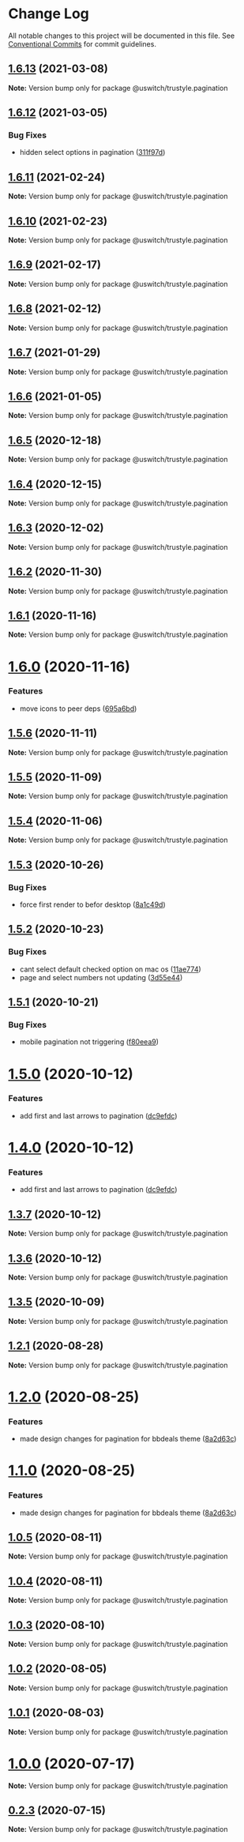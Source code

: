 # Change Log

All notable changes to this project will be documented in this file.
See [Conventional Commits](https://conventionalcommits.org) for commit guidelines.

## [1.6.13](https://github.com/uswitch/trustyle/compare/@uswitch/trustyle.pagination@1.6.12...@uswitch/trustyle.pagination@1.6.13) (2021-03-08)

**Note:** Version bump only for package @uswitch/trustyle.pagination





## [1.6.12](https://github.com/uswitch/trustyle/compare/@uswitch/trustyle.pagination@1.6.11...@uswitch/trustyle.pagination@1.6.12) (2021-03-05)


### Bug Fixes

* hidden select options in pagination ([311f97d](https://github.com/uswitch/trustyle/commit/311f97d))





## [1.6.11](https://github.com/uswitch/trustyle/compare/@uswitch/trustyle.pagination@1.6.9...@uswitch/trustyle.pagination@1.6.11) (2021-02-24)

**Note:** Version bump only for package @uswitch/trustyle.pagination






## [1.6.10](https://github.com/uswitch/trustyle/compare/@uswitch/trustyle.pagination@1.6.9...@uswitch/trustyle.pagination@1.6.10) (2021-02-23)

**Note:** Version bump only for package @uswitch/trustyle.pagination





## [1.6.9](https://github.com/uswitch/trustyle/compare/@uswitch/trustyle.pagination@1.6.8...@uswitch/trustyle.pagination@1.6.9) (2021-02-17)

**Note:** Version bump only for package @uswitch/trustyle.pagination





## [1.6.8](https://github.com/uswitch/trustyle/compare/@uswitch/trustyle.pagination@1.6.7...@uswitch/trustyle.pagination@1.6.8) (2021-02-12)

**Note:** Version bump only for package @uswitch/trustyle.pagination





## [1.6.7](https://github.com/uswitch/trustyle/compare/@uswitch/trustyle.pagination@1.6.6...@uswitch/trustyle.pagination@1.6.7) (2021-01-29)

**Note:** Version bump only for package @uswitch/trustyle.pagination





## [1.6.6](https://github.com/uswitch/trustyle/compare/@uswitch/trustyle.pagination@1.6.5...@uswitch/trustyle.pagination@1.6.6) (2021-01-05)

**Note:** Version bump only for package @uswitch/trustyle.pagination





## [1.6.5](https://github.com/uswitch/trustyle/compare/@uswitch/trustyle.pagination@1.6.4...@uswitch/trustyle.pagination@1.6.5) (2020-12-18)

**Note:** Version bump only for package @uswitch/trustyle.pagination





## [1.6.4](https://github.com/uswitch/trustyle/compare/@uswitch/trustyle.pagination@1.6.3...@uswitch/trustyle.pagination@1.6.4) (2020-12-15)

**Note:** Version bump only for package @uswitch/trustyle.pagination





## [1.6.3](https://github.com/uswitch/trustyle/compare/@uswitch/trustyle.pagination@1.6.2...@uswitch/trustyle.pagination@1.6.3) (2020-12-02)

**Note:** Version bump only for package @uswitch/trustyle.pagination





## [1.6.2](https://github.com/uswitch/trustyle/compare/@uswitch/trustyle.pagination@1.6.1...@uswitch/trustyle.pagination@1.6.2) (2020-11-30)

**Note:** Version bump only for package @uswitch/trustyle.pagination






## [1.6.1](https://github.com/uswitch/trustyle/compare/@uswitch/trustyle.pagination@1.6.0...@uswitch/trustyle.pagination@1.6.1) (2020-11-16)

**Note:** Version bump only for package @uswitch/trustyle.pagination





# [1.6.0](https://github.com/uswitch/trustyle/compare/@uswitch/trustyle.pagination@1.5.6...@uswitch/trustyle.pagination@1.6.0) (2020-11-16)


### Features

* move icons to peer deps ([695a6bd](https://github.com/uswitch/trustyle/commit/695a6bd))





## [1.5.6](https://github.com/uswitch/trustyle/compare/@uswitch/trustyle.pagination@1.5.5...@uswitch/trustyle.pagination@1.5.6) (2020-11-11)

**Note:** Version bump only for package @uswitch/trustyle.pagination





## [1.5.5](https://github.com/uswitch/trustyle/compare/@uswitch/trustyle.pagination@1.5.4...@uswitch/trustyle.pagination@1.5.5) (2020-11-09)

**Note:** Version bump only for package @uswitch/trustyle.pagination





## [1.5.4](https://github.com/uswitch/trustyle/compare/@uswitch/trustyle.pagination@1.5.3...@uswitch/trustyle.pagination@1.5.4) (2020-11-06)

**Note:** Version bump only for package @uswitch/trustyle.pagination





## [1.5.3](https://github.com/uswitch/trustyle/compare/@uswitch/trustyle.pagination@1.5.2...@uswitch/trustyle.pagination@1.5.3) (2020-10-26)


### Bug Fixes

* force first render to befor desktop ([8a1c49d](https://github.com/uswitch/trustyle/commit/8a1c49d))





## [1.5.2](https://github.com/uswitch/trustyle/compare/@uswitch/trustyle.pagination@1.5.1...@uswitch/trustyle.pagination@1.5.2) (2020-10-23)


### Bug Fixes

* cant select default checked option on mac os ([11ae774](https://github.com/uswitch/trustyle/commit/11ae774))
* page and select numbers not updating ([3d55e44](https://github.com/uswitch/trustyle/commit/3d55e44))





## [1.5.1](https://github.com/uswitch/trustyle/compare/@uswitch/trustyle.pagination@1.5.0...@uswitch/trustyle.pagination@1.5.1) (2020-10-21)


### Bug Fixes

* mobile pagination not triggering ([f80eea9](https://github.com/uswitch/trustyle/commit/f80eea9))





# [1.5.0](https://github.com/uswitch/trustyle/compare/@uswitch/trustyle.pagination@1.3.7...@uswitch/trustyle.pagination@1.5.0) (2020-10-12)


### Features

* add first and last arrows to pagination ([dc9efdc](https://github.com/uswitch/trustyle/commit/dc9efdc))





# [1.4.0](https://github.com/uswitch/trustyle/compare/@uswitch/trustyle.pagination@1.3.7...@uswitch/trustyle.pagination@1.4.0) (2020-10-12)


### Features

* add first and last arrows to pagination ([dc9efdc](https://github.com/uswitch/trustyle/commit/dc9efdc))





## [1.3.7](https://github.com/uswitch/trustyle/compare/@uswitch/trustyle.pagination@1.3.5...@uswitch/trustyle.pagination@1.3.7) (2020-10-12)

**Note:** Version bump only for package @uswitch/trustyle.pagination





## [1.3.6](https://github.com/uswitch/trustyle/compare/@uswitch/trustyle.pagination@1.3.5...@uswitch/trustyle.pagination@1.3.6) (2020-10-12)

**Note:** Version bump only for package @uswitch/trustyle.pagination





## [1.3.5](https://github.com/uswitch/trustyle/compare/@uswitch/trustyle.pagination@1.3.4...@uswitch/trustyle.pagination@1.3.5) (2020-10-09)

**Note:** Version bump only for package @uswitch/trustyle.pagination






## [1.2.1](https://github.com/uswitch/trustyle/compare/@uswitch/trustyle.pagination@1.2.1...@uswitch/trustyle.pagination@1.2.1) (2020-08-28)

**Note:** Version bump only for package @uswitch/trustyle.pagination





# [1.2.0](https://github.com/uswitch/trustyle/compare/@uswitch/trustyle.pagination@1.0.5...@uswitch/trustyle.pagination@1.2.0) (2020-08-25)


### Features

* made design changes for pagination for bbdeals theme ([8a2d63c](https://github.com/uswitch/trustyle/commit/8a2d63c))





# [1.1.0](https://github.com/uswitch/trustyle/compare/@uswitch/trustyle.pagination@1.0.5...@uswitch/trustyle.pagination@1.1.0) (2020-08-25)


### Features

* made design changes for pagination for bbdeals theme ([8a2d63c](https://github.com/uswitch/trustyle/commit/8a2d63c))





## [1.0.5](https://github.com/uswitch/trustyle/compare/@uswitch/trustyle.pagination@1.0.4...@uswitch/trustyle.pagination@1.0.5) (2020-08-11)

**Note:** Version bump only for package @uswitch/trustyle.pagination





## [1.0.4](https://github.com/uswitch/trustyle/compare/@uswitch/trustyle.pagination@1.0.3...@uswitch/trustyle.pagination@1.0.4) (2020-08-11)

**Note:** Version bump only for package @uswitch/trustyle.pagination





## [1.0.3](https://github.com/uswitch/trustyle/compare/@uswitch/trustyle.pagination@1.0.0...@uswitch/trustyle.pagination@1.0.3) (2020-08-10)

**Note:** Version bump only for package @uswitch/trustyle.pagination





## [1.0.2](https://github.com/uswitch/trustyle/compare/@uswitch/trustyle.pagination@1.0.0...@uswitch/trustyle.pagination@1.0.2) (2020-08-05)

**Note:** Version bump only for package @uswitch/trustyle.pagination





## [1.0.1](https://github.com/uswitch/trustyle/compare/@uswitch/trustyle.pagination@1.0.0...@uswitch/trustyle.pagination@1.0.1) (2020-08-03)

**Note:** Version bump only for package @uswitch/trustyle.pagination





# [1.0.0](https://github.com/uswitch/trustyle/compare/@uswitch/trustyle.pagination@0.2.3...@uswitch/trustyle.pagination@1.0.0) (2020-07-17)

**Note:** Version bump only for package @uswitch/trustyle.pagination





## [0.2.3](https://github.com/uswitch/trustyle/compare/@uswitch/trustyle.pagination@0.2.2...@uswitch/trustyle.pagination@0.2.3) (2020-07-15)

**Note:** Version bump only for package @uswitch/trustyle.pagination
